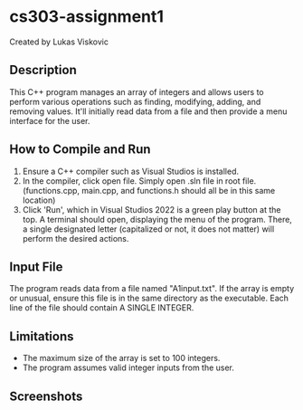 # cs303-assignment1
Created by Lukas Viskovic

## Description
This C++ program manages an array of integers and allows users to perform various operations such as finding, modifying, adding, and removing values. It'll initially read data from a file and then provide a menu interface for the user. 

## How to Compile and Run
1. Ensure a C++ compiler such as Visual Studios is installed. 
2. In the compiler, click open file. Simply open .sln file in root file. (functions.cpp, main.cpp, and functions.h should all be in this same location)
3. Click 'Run', which in Visual Studios 2022 is a green play button at the top. A terminal should open, displaying the menu of the program. There, a single designated letter (capitalized or not, it does not matter) will perform the desired actions. 

## Input File
The program reads data from a file named "A1input.txt". If the array is empty or unusual, ensure this file is in the same directory as the executable. Each line of the file should contain A SINGLE INTEGER. 

## Limitations
- The maximum size of the array is set to 100 integers.
- The program assumes valid integer inputs from the user.

## Screenshots
